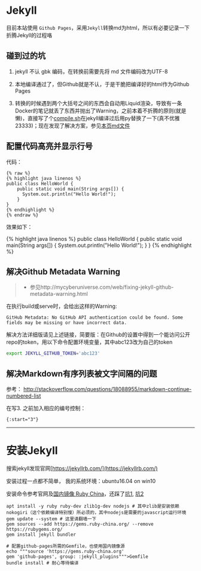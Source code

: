 

# Jekyll

目前本站使用 `Github Pages`，采用`Jekyll`转换md为html，所以有必要记录一下折腾Jekyll的过程咯

## 碰到过的坑

1. jekyll 不认 gbk 编码，在转换前需要先将 md 文件编码改为UTF-8

1. 本地编译通过了，但Github就是不认，于是干脆把编译好的html作为Github Pages

1. 转换的时候遇到两个大括号之间的东西会自动用Liquid渲染，导致有一条Docker的笔记就丢了东西并抛出了Warning，之前本着不折腾的原则(就是懒)，直接写了个[compile.sh](compile.sh)在jekyll编译过后用py替换了一下(真不优雅23333)；现在发现了解决方案，参见[本页md文件](Jekyll.md)

## 配置代码高亮并显示行号

代码：

```liquid
{% raw %}
{% highlight java linenos %}
public class HelloWorld {
    public static void main(String args[]) {
      System.out.println("Hello World!");
    }
}
{% endhighlight %}
{% endraw %}
```

效果如下：

{% highlight java linenos %}
public class HelloWorld {
    public static void main(String args[]) {
      System.out.println("Hello World!");
    }
}
{% endhighlight %}

## 解决Github Metadata Warning

>* 参见http://mycyberuniverse.com/web/fixing-jekyll-github-metadata-warning.html

在执行build或serve时，会给出这样的Warning:

```
GitHub Metadata: No GitHub API authentication could be found. Some fields may be missing or have incorrect data.
```

解决方法详细版请见上述链接，简要版：在Github的设置中得到一个能访问公开repo的token，用以下命令配置环境变量，其中abc123改为自己的token

```bash
export JEKYLL_GITHUB_TOKEN='abc123'
```

## 解决Markdown有序列表被文字间隔的问题

参考： http://stackoverflow.com/questions/18088955/markdown-continue-numbered-list

在写3. 之前加入相应的编号控制：

```
{:start="3"}
```

----

# 安装Jekyll

搜索jekyll发现官网[https://jekyllrb.com/](https://jekyllrb.com/)

安装过程一点都不简单， 我的系统环境：ubuntu16.04 on win10

安装命令参考官网及[国内镜像 Ruby China](https://gems.ruby-china.org/)，还踩了[坑1](https://stackoverflow.com/questions/4304438/gem-install-failed-to-build-gem-native-extension-cant-find-header-files), [坑2](https://github.com/flapjack/omnibus-flapjack/issues/72)

```
apt install -y ruby ruby-dev zlib1g-dev nodejs # 其中zlib是安装依赖nokogiri（这个依赖编译特别慢）所必须的，其中nodejs是需要的javascript运行环境
gem update --system # 这里请翻墙一下
gem sources --add https://gems.ruby-china.org/ --remove https://rubygems.org/
gem install jekyll bundler

# 配置github-pages所需的Gemfile，也使用国内镜像源
echo """source 'https://gems.ruby-china.org'
gem 'github-pages', group: :jekyll_plugins""">Gemfile
bundle install # 耐心等待编译
```